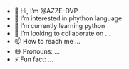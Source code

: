- 👋 Hi, I’m @AZZE-DVP 
- 👀 I’m interested in phython language
- 🌱 I’m currently learning python 
- 💞️ I’m looking to collaborate on ...
- 📫 How to reach me ...
- 😄 Pronouns: ...
- ⚡ Fun fact: ...

<!---
AZZE-DVP/AZZE-DVP is a ✨ special ✨ repository because its `README.md` (this file) appears on your GitHub profile.
You can click the Preview link to take a look at your changes.
--->
